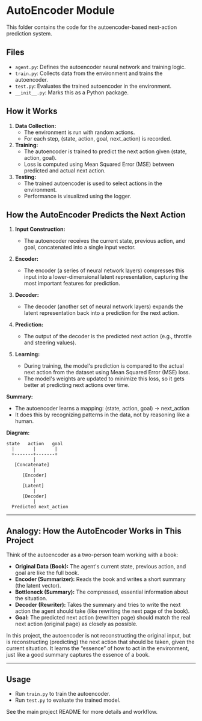 # AutoEncoder Module

This folder contains the code for the autoencoder-based next-action prediction system.

## Files
- `agent.py`: Defines the autoencoder neural network and training logic.
- `train.py`: Collects data from the environment and trains the autoencoder.
- `test.py`: Evaluates the trained autoencoder in the environment.
- `__init__.py`: Marks this as a Python package.

## How it Works
1. **Data Collection:**
   - The environment is run with random actions.
   - For each step, (state, action, goal, next_action) is recorded.
2. **Training:**
   - The autoencoder is trained to predict the next action given (state, action, goal).
   - Loss is computed using Mean Squared Error (MSE) between predicted and actual next action.
3. **Testing:**
   - The trained autoencoder is used to select actions in the environment.
   - Performance is visualized using the logger.


## How the AutoEncoder Predicts the Next Action

1. **Input Construction:**
   - The autoencoder receives the current state, previous action, and goal, concatenated into a single input vector.

2. **Encoder:**
   - The encoder (a series of neural network layers) compresses this input into a lower-dimensional latent representation, capturing the most important features for prediction.

3. **Decoder:**
   - The decoder (another set of neural network layers) expands the latent representation back into a prediction for the next action.

4. **Prediction:**
   - The output of the decoder is the predicted next action (e.g., throttle and steering values).

5. **Learning:**
   - During training, the model's prediction is compared to the actual next action from the dataset using Mean Squared Error (MSE) loss.
   - The model's weights are updated to minimize this loss, so it gets better at predicting next actions over time.

**Summary:**
- The autoencoder learns a mapping: (state, action, goal) → next_action
- It does this by recognizing patterns in the data, not by reasoning like a human.

**Diagram:**

```
state   action   goal
  |       |       |
  +-------+-------+
          |
   [Concatenate]
          |
      [Encoder]
          |
      [Latent]
          |
      [Decoder]
          |
  Predicted next_action
```


---

## Analogy: How the AutoEncoder Works in This Project

Think of the autoencoder as a two-person team working with a book:

- **Original Data (Book):** The agent's current state, previous action, and goal are like the full book.
- **Encoder (Summarizer):** Reads the book and writes a short summary (the latent vector).
- **Bottleneck (Summary):** The compressed, essential information about the situation.
- **Decoder (Rewriter):** Takes the summary and tries to write the next action the agent should take (like rewriting the next page of the book).
- **Goal:** The predicted next action (rewritten page) should match the real next action (original page) as closely as possible.

In this project, the autoencoder is not reconstructing the original input, but is reconstructing (predicting) the next action that should be taken, given the current situation. It learns the “essence” of how to act in the environment, just like a good summary captures the essence of a book.

---

## Usage
- Run `train.py` to train the autoencoder.
- Run `test.py` to evaluate the trained model.

See the main project README for more details and workflow.

